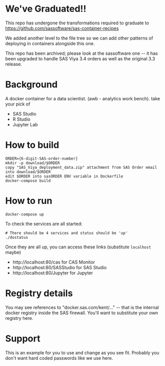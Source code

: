 # We've Graduated!!
This repo has undergone the transformations required to graduate to https://github.com/sassoftware/sas-container-recipes

We added another level to the file tree so we can add other patterns of deploying in containers alongside this one.

This repo has been archived; please look at the sassoftware one -- it has been upgraded to handle SAS Viya 3.4 orders as well as the original 3.3 release.

# Background
A docker container for a data scientist. (awb - analytics work bench).  take your pick of
* SAS Studio
* R Studio
* Jupyter Lab

# How to build

    ORDER={6-digit-SAS-order-number}
    mkdir -p download/$ORDER
    copy "SAS_Viya_deployment_data.zip" attachment from SAS Order email into download/$ORDER
    edit $ORDER into sasORDER ENV variable in Dockerfile
    docker-compose build

# How to run

    docker-compose up

To check the services are all started:

    # There should be 4 services and status should be 'up'
    ./dostatus


    
Once they are all up, you can access these links (substitute `localhost` maybe)
* http://localhost:80/cas for CAS Monitor
* http://localhost:80/SASStudio for SAS Studio
* http://localhost:80/Jupyter for Jupyter

# Registry details
You may see references to "docker.sas.com/kent/..." -- that is the internal docker registry inside the SAS firewall.  You'll want to substitute your own registry here.

# Support
This is an example for you to use and change as you see fit.  Probably you don't want hard coded passwords like we use here.  



